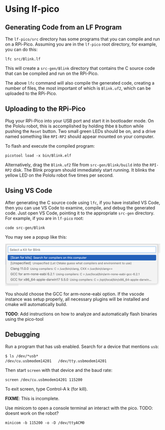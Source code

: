 # Using lf-pico

## Generating Code from an LF Program

The `lf-pico/src` directory has some programs that you can compile and run on a RPi-Pico.  Assuming you are in the `lf-pico` root directory, for example, you can do this:

```
lfc src/Blink.lf
```

This will create a `src-gen/Blink` directory that contains the C source code that can be compiled and run on the RPi-Pico.

The above `lfc` command will also compile the generated code, creating a number of files, the most important of which is `Blink.uf2`, which can be uploaded to the RPi-Pico. 

## Uploading to the RPi-Pico

Plug your RPi-Pico into your USB port and start it in bootloader mode. On the Pololu robot, this is accomplished by holding thbe `B` button while pushing the `Reset` button. Two small green LEDs should be on, and a drive named something like `RPI-RP2` should appear mounted on your computer.

To flash and execute the compiled program:

```
picotool load -x bin/Blink.elf
```

Alternatively, drag the `Blink.uf2` file from `src-gen/Blink/build` into the `RPI-RP2` disk.
The Blink program should immediately start running.
It blinks the yellow LED on the Pololu robot five times per second.

## Using VS Code

After generating the C source code using `lfc`, if you have installed VS Code, then you can use VS Code to examine, compile, and debug the generated code. Just open VS Code, pointing it to the appropriate `src-gen` directory. For example, if you are in `lf-pico` root:

```
code src-gen/Blink
```

You may see a popup like this:

![Select a Kit](img/SelectAKit.png)

You should choose the GCC for arm-none-eabi option.
If the vscode instance was setup properly, all necessary plugins will be installed
and cmake will automatically build. 

**TODO**: Add instructions on how to analyze and automatically flash binaries using the pico-tool

## Debugging

Run a program that has usb enabled.
Search for a device that mentions `usb`:

```
$ ls /dev/*usb*
/dev/cu.usbmodem14201	/dev/tty.usbmodem14201
```

Then start `screen` with that device and the baud rate:

```
screen /dev/cu.usbmodem14201 115200
```

To exit screen, type Control-A k (for kill).


**FIXME**: This is incomplete.

Use minicom to open a console terminal an interact with the pico.
TODO: doesnt work on the robot?
```
minicom -b 115200 -o -D /dev/ttyACM0
```
